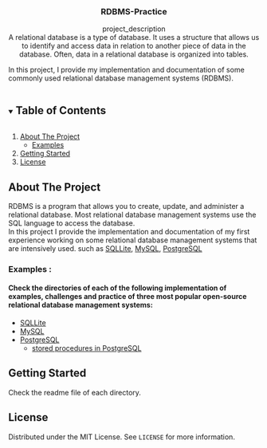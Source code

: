 <br />
<p align="center">

  <h3 align="center">RDBMS-Practice</h3>

  <p align="center">
    project_description
    <br />
A relational database is a type of database. It uses a structure that allows us to identify and access data in relation to another piece of data in the database. Often, data in a relational database is organized into tables.

In this project, I provide my implementation and documentation of some commonly used relational database management systems (RDBMS).

  </p>
<!-- TABLE OF CONTENTS -->
<details open="open">
  <summary><h2 style="display: inline-block">Table of Contents</h2></summary>
  <ol>
    <li>
      <a href="#about-the-project">About The Project</a>
      <ul>
        <li><a href="#examples">Examples</a></li>
      </ul>
    </li>
    <li>
      <a href="#getting-started">Getting Started</a>
    </li>
        <li><a href="#license">License</a></li>
  </ol>
</details>



<!-- ABOUT THE PROJECT -->
## About The Project
RDBMS is a program that allows you to create, update, and administer a relational database. Most relational database management systems use the SQL language to access the database.<br />
In this project I provide the implementation and documentation of my first experience working on some relational database management systems that are intensively used. such as [SQLLite](https://github.com/amgad01/python-code/tree/main/Relational%20Databases/sqlite-practice), [MySQL](https://github.com/amgad01/python-code/tree/main/Relational%20Databases/mysql-practice), [PostgreSQL](https://github.com/amgad01/python-code/tree/main/Relational%20Databases/postgresql-practice) <br />


### Examples :
#### Check the directories of each of the following implementation of examples, challenges and practice of  three most popular open-source relational database management systems:
* [SQLLite](https://github.com/amgad01/python-code/tree/main/Relational%20Databases/sqlite-practice)
* [MySQL](https://github.com/amgad01/python-code/tree/main/Relational%20Databases/mysql-practice)
* [PostgreSQL](https://github.com/amgad01/python-code/tree/main/Relational%20Databases/postgresql-practice)
    * [stored procedures in PostgreSQL](https://github.com/amgad01/python-code/tree/main/Relational%20Databases/postgresql-practice/stored-procedures)

<!-- GETTING STARTED -->
## Getting Started
Check the readme file of each  directory.
<!-- LICENSE -->
## License

Distributed under the MIT License. See `LICENSE` for more information.

